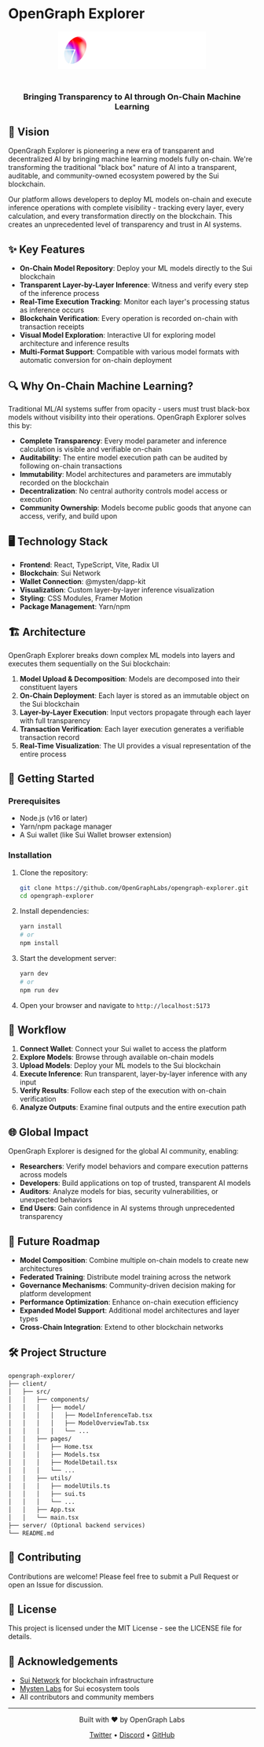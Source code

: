 # OpenGraph Explorer

<div align="center">
  <img src="./client/src/assets/logo/logo_name.png" alt="OpenGraph Explorer Logo" width="300" style="margin-bottom: 20px" />
  <h3>Bringing Transparency to AI through On-Chain Machine Learning</h3>
</div>

## 🌟 Vision

OpenGraph Explorer is pioneering a new era of transparent and decentralized AI by bringing machine learning models fully on-chain. We're transforming the traditional "black box" nature of AI into a transparent, auditable, and community-owned ecosystem powered by the Sui blockchain.

Our platform allows developers to deploy ML models on-chain and execute inference operations with complete visibility - tracking every layer, every calculation, and every transformation directly on the blockchain. This creates an unprecedented level of transparency and trust in AI systems.

## ✨ Key Features

- **On-Chain Model Repository**: Deploy your ML models directly to the Sui blockchain
- **Transparent Layer-by-Layer Inference**: Witness and verify every step of the inference process
- **Real-Time Execution Tracking**: Monitor each layer's processing status as inference occurs
- **Blockchain Verification**: Every operation is recorded on-chain with transaction receipts
- **Visual Model Exploration**: Interactive UI for exploring model architecture and inference results
- **Multi-Format Support**: Compatible with various model formats with automatic conversion for on-chain deployment

## 🔍 Why On-Chain Machine Learning?

Traditional ML/AI systems suffer from opacity - users must trust black-box models without visibility into their operations. OpenGraph Explorer solves this by:

- **Complete Transparency**: Every model parameter and inference calculation is visible and verifiable on-chain
- **Auditability**: The entire model execution path can be audited by following on-chain transactions
- **Immutability**: Model architectures and parameters are immutably recorded on the blockchain
- **Decentralization**: No central authority controls model access or execution
- **Community Ownership**: Models become public goods that anyone can access, verify, and build upon

## 🖥️ Technology Stack

- **Frontend**: React, TypeScript, Vite, Radix UI
- **Blockchain**: Sui Network
- **Wallet Connection**: @mysten/dapp-kit
- **Visualization**: Custom layer-by-layer inference visualization
- **Styling**: CSS Modules, Framer Motion
- **Package Management**: Yarn/npm

## 🏗️ Architecture

OpenGraph Explorer breaks down complex ML models into layers and executes them sequentially on the Sui blockchain:

1. **Model Upload & Decomposition**: Models are decomposed into their constituent layers
2. **On-Chain Deployment**: Each layer is stored as an immutable object on the Sui blockchain
3. **Layer-by-Layer Execution**: Input vectors propagate through each layer with full transparency
4. **Transaction Verification**: Each layer execution generates a verifiable transaction record
5. **Real-Time Visualization**: The UI provides a visual representation of the entire process

## 🚀 Getting Started

### Prerequisites

- Node.js (v16 or later)
- Yarn/npm package manager
- A Sui wallet (like Sui Wallet browser extension)

### Installation

1. Clone the repository:
   ```bash
   git clone https://github.com/OpenGraphLabs/opengraph-explorer.git
   cd opengraph-explorer
   ```

2. Install dependencies:
   ```bash
   yarn install
   # or
   npm install
   ```

3. Start the development server:
   ```bash
   yarn dev
   # or
   npm run dev
   ```

4. Open your browser and navigate to `http://localhost:5173`

## 🔄 Workflow

1. **Connect Wallet**: Connect your Sui wallet to access the platform
2. **Explore Models**: Browse through available on-chain models
3. **Upload Models**: Deploy your ML models to the Sui blockchain
4. **Execute Inference**: Run transparent, layer-by-layer inference with any input
5. **Verify Results**: Follow each step of the execution with on-chain verification
6. **Analyze Outputs**: Examine final outputs and the entire execution path

## 🌐 Global Impact

OpenGraph Explorer is designed for the global AI community, enabling:

- **Researchers**: Verify model behaviors and compare execution patterns across models
- **Developers**: Build applications on top of trusted, transparent AI models
- **Auditors**: Analyze models for bias, security vulnerabilities, or unexpected behaviors
- **End Users**: Gain confidence in AI systems through unprecedented transparency

## 🔮 Future Roadmap

- **Model Composition**: Combine multiple on-chain models to create new architectures
- **Federated Training**: Distribute model training across the network
- **Governance Mechanisms**: Community-driven decision making for platform development
- **Performance Optimization**: Enhance on-chain execution efficiency
- **Expanded Model Support**: Additional model architectures and layer types
- **Cross-Chain Integration**: Extend to other blockchain networks

## 🛠️ Project Structure

```
opengraph-explorer/
├── client/
│   ├── src/
│   │   ├── components/
│   │   │   ├── model/
│   │   │   │   ├── ModelInferenceTab.tsx
│   │   │   │   ├── ModelOverviewTab.tsx
│   │   │   │   └── ...
│   │   ├── pages/
│   │   │   ├── Home.tsx
│   │   │   ├── Models.tsx
│   │   │   ├── ModelDetail.tsx
│   │   │   └── ...
│   │   ├── utils/
│   │   │   ├── modelUtils.ts
│   │   │   ├── sui.ts
│   │   │   └── ...
│   │   ├── App.tsx
│   │   └── main.tsx
├── server/ (Optional backend services)
└── README.md
```

## 🤝 Contributing

Contributions are welcome! Please feel free to submit a Pull Request or open an Issue for discussion.

## 📄 License

This project is licensed under the MIT License - see the LICENSE file for details.

## 🙏 Acknowledgements

- [Sui Network](https://sui.io/) for blockchain infrastructure
- [Mysten Labs](https://mystenlabs.com/) for Sui ecosystem tools
- All contributors and community members

---

<div align="center">
  <p>Built with ❤️ by OpenGraph Labs</p>
  <p>
    <a href="https://twitter.com/opengraphlabs">Twitter</a> •
    <a href="https://discord.gg/opengraphlabs">Discord</a> •
    <a href="https://github.com/opengraphlabs">GitHub</a>
  </p>
</div>
